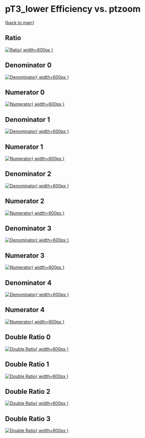 # pT3_lower Efficiency vs. ptzoom

[[back to main](./)]



## Ratio

[![Ratio](../mtv/var/pT3_lower_loweta_11_0_eff_ptzoom.png){ width=600px }](../mtv/var/pT3_lower_loweta_11_0_eff_ptzoom.pdf)

## Denominator 0

[![Denominator](../mtv/den/pT3_lower_loweta_11_0_eff_ptzoom_den0.png){ width=600px }](../mtv/den/pT3_lower_loweta_11_0_eff_ptzoom_den0.pdf)

## Numerator 0

[![Numerator](../mtv/num/pT3_lower_loweta_11_0_eff_ptzoom_num0.png){ width=600px }](../mtv/num/pT3_lower_loweta_11_0_eff_ptzoom_num0.pdf)

## Denominator 1

[![Denominator](../mtv/den/pT3_lower_loweta_11_0_eff_ptzoom_den1.png){ width=600px }](../mtv/den/pT3_lower_loweta_11_0_eff_ptzoom_den1.pdf)

## Numerator 1

[![Numerator](../mtv/num/pT3_lower_loweta_11_0_eff_ptzoom_num1.png){ width=600px }](../mtv/num/pT3_lower_loweta_11_0_eff_ptzoom_num1.pdf)

## Denominator 2

[![Denominator](../mtv/den/pT3_lower_loweta_11_0_eff_ptzoom_den2.png){ width=600px }](../mtv/den/pT3_lower_loweta_11_0_eff_ptzoom_den2.pdf)

## Numerator 2

[![Numerator](../mtv/num/pT3_lower_loweta_11_0_eff_ptzoom_num2.png){ width=600px }](../mtv/num/pT3_lower_loweta_11_0_eff_ptzoom_num2.pdf)

## Denominator 3

[![Denominator](../mtv/den/pT3_lower_loweta_11_0_eff_ptzoom_den3.png){ width=600px }](../mtv/den/pT3_lower_loweta_11_0_eff_ptzoom_den3.pdf)

## Numerator 3

[![Numerator](../mtv/num/pT3_lower_loweta_11_0_eff_ptzoom_num3.png){ width=600px }](../mtv/num/pT3_lower_loweta_11_0_eff_ptzoom_num3.pdf)

## Denominator 4

[![Denominator](../mtv/den/pT3_lower_loweta_11_0_eff_ptzoom_den4.png){ width=600px }](../mtv/den/pT3_lower_loweta_11_0_eff_ptzoom_den4.pdf)

## Numerator 4

[![Numerator](../mtv/num/pT3_lower_loweta_11_0_eff_ptzoom_num4.png){ width=600px }](../mtv/num/pT3_lower_loweta_11_0_eff_ptzoom_num4.pdf)

## Double Ratio 0

[![Double Ratio](../mtv/ratio/pT3_lower_loweta_11_0_eff_ptzoom_ratio0.png){ width=600px }](../mtv/ratio/pT3_lower_loweta_11_0_eff_ptzoom_ratio0.pdf)

## Double Ratio 1

[![Double Ratio](../mtv/ratio/pT3_lower_loweta_11_0_eff_ptzoom_ratio1.png){ width=600px }](../mtv/ratio/pT3_lower_loweta_11_0_eff_ptzoom_ratio1.pdf)

## Double Ratio 2

[![Double Ratio](../mtv/ratio/pT3_lower_loweta_11_0_eff_ptzoom_ratio2.png){ width=600px }](../mtv/ratio/pT3_lower_loweta_11_0_eff_ptzoom_ratio2.pdf)

## Double Ratio 3

[![Double Ratio](../mtv/ratio/pT3_lower_loweta_11_0_eff_ptzoom_ratio3.png){ width=600px }](../mtv/ratio/pT3_lower_loweta_11_0_eff_ptzoom_ratio3.pdf)

